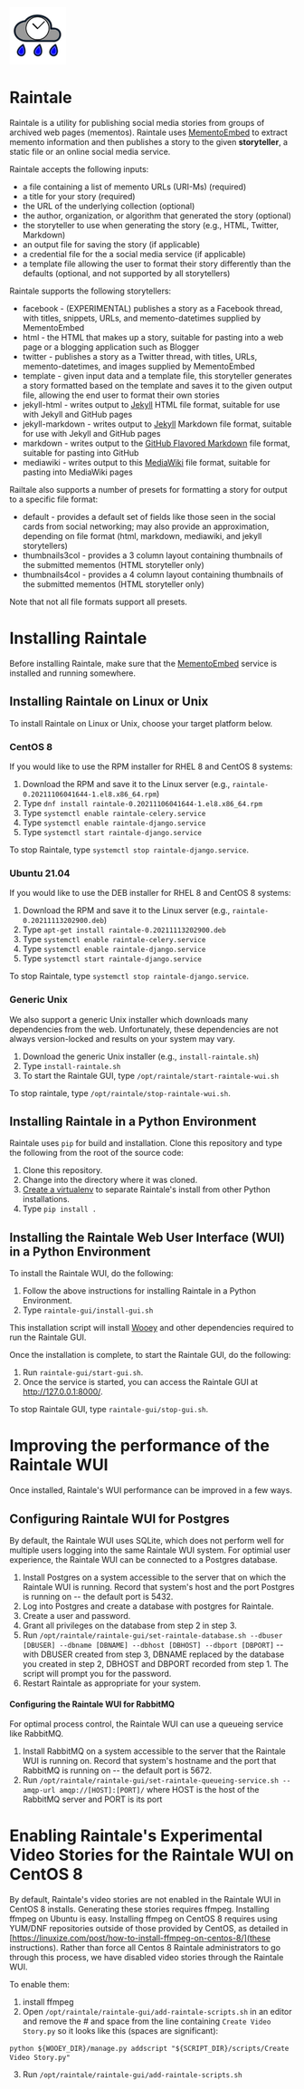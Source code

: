 
<img src="images/raintale-logo.png" width="100px">

# Raintale

Raintale is a utility for publishing social media stories from groups of archived web pages (mementos). Raintale uses [MementoEmbed](https://github.com/oduwsdl/MementoEmbed)
 to extract memento information and then publishes a story to the given **storyteller**, a static file or an online social media service.

Raintale accepts the following inputs:
* a file containing a list of memento URLs (URI-Ms) (required)
* a title for your story (required)
* the URL of the underlying collection (optional)
* the author, organization, or algorithm that generated the story (optional)
* the storyteller to use when generating the story (e.g., HTML, Twitter, Markdown)
* an output file for saving the story (if applicable)
* a credential file for the a social media service (if applicable)
* a template file allowing the user to format their story differently than the defaults (optional, and not supported by all storytellers)

Raintale supports the following storytellers:
* facebook - (EXPERIMENTAL) publishes a story as a Facebook thread, with titles, snippets, URLs, and memento-datetimes supplied by MementoEmbed
* html - the HTML that makes up a story, suitable for pasting into a web page or a blogging application such as Blogger
* twitter - publishes a story as a Twitter thread, with titles, URLs, memento-datetimes, and images supplied by MementoEmbed
* template - given input data and a template file, this storyteller generates a story formatted based on the template and saves it to the given output file, allowing the end user to format their own stories
* jekyll-html - writes output to [Jekyll](https://jekyllrb.com/) HTML file format, suitable for use with Jekyll and GitHub pages
* jekyll-markdown - writes output to [Jekyll](https://jekyllrb.com/) Markdown file format, suitable for use with Jekyll and GitHub pages
* markdown - writes output to the [GitHub Flavored Markdown](https://github.github.com/gfm/) file format, suitable for pasting into GitHub
* mediawiki - writes output to this [MediaWiki](https://www.mediawiki.org/wiki/Help:Formatting) file format, suitable for pasting into MediaWiki pages

Railtale also supports a number of presets for formatting a story for output to a specific file format:
* default - provides a default set of fields like those seen in the social cards from social networking; may also provide an approximation, depending on file format (html, markdown, mediawiki, and jekyll storytellers)
* thumbnails3col - provides a 3 column layout containing thumbnails of the submitted mementos (HTML storyteller only)
* thumbnails4col - provides a 4 column layout containing thumbnails of the submitted mementos (HTML storyteller only)

Note that not all file formats support all presets.

<!-- # Running Raintale

Raintale uses docker-compose to load and execute all dependencies. To run Raintale, do the following:
1. Create a directory on your system
2. Copy docker-compose.yml from this repository into that directory
3. Open a terminal
4. Type: ```docker-compose run raintale tellstory --help``` to find the list of options

For example to create a raw HTML story suitable for pasting, type the following within that prompt:

``
docker-compose run raintale tellstory -i story-mementos.txt --storyteller html -o mystory.html --title "This is My Story Title"	--generated-by "Me"
``

The output will be stored in ``mystory.html``.

To create a twitter story, you will need to create a Twitter app. Log into Twitter from a web browser and visit https://developer.twitter.com/en/apps for more information. Once you have created an app, make a file named ``twitter-credentials.yml``, save it in the same directory, and fill it with the following content.

```
consumer_key: XXXXXX
consumer_secret: XXXXXX
access_token_key: XXXXXX
access_token_secret: XXXXXX
```

Replace the ``XXXXXX`` values with the corresponding values as displayed on your Twitter app page.

Once that is done, type the following within the Docker prompt:

``
docker-compose run raintale tellstory -i story_mementos.txt --storyteller twitter --title "This is My Story Title"	--generated-by "Me” -c twitter-credentials.yml
`` -->

# Installing Raintale

Before installing Raintale, make sure that the [MementoEmbed](https://github.com/oduwsdl/MementoEmbed) service is installed and running somewhere.

## Installing Raintale on Linux or Unix

To install Raintale on Linux or Unix, choose your target platform below.

### CentOS 8

If you would like to use the RPM installer for RHEL 8 and CentOS 8 systems:

1. Download the RPM and save it to the Linux server (e.g., `raintale-0.20211106041644-1.el8.x86_64.rpm`)
2. Type `dnf install raintale-0.20211106041644-1.el8.x86_64.rpm`
3. Type `systemctl enable raintale-celery.service`
4. Type `systemctl enable raintale-django.service`
4. Type `systemctl start raintale-django.service`

To stop Raintale, type `systemctl stop raintale-django.service`.

### Ubuntu 21.04

If you would like to use the DEB installer for RHEL 8 and CentOS 8 systems:

1. Download the RPM and save it to the Linux server (e.g., `raintale-0.20211113202900.deb`)
2. Type `apt-get install raintale-0.20211113202900.deb`
3. Type `systemctl enable raintale-celery.service`
4. Type `systemctl enable raintale-django.service`
4. Type `systemctl start raintale-django.service`

To stop Raintale, type `systemctl stop raintale-django.service`.

### Generic Unix

We also support a generic Unix installer which downloads many dependencies from the web. Unfortunately, these dependencies are not always version-locked and results on your system may vary.

1. Download the generic Unix installer (e.g., `install-raintale.sh`)
2. Type `install-raintale.sh`
3. To start the Raintale GUI, type `/opt/raintale/start-raintale-wui.sh`

To stop raintale, type `/opt/raintale/stop-raintale-wui.sh`.

## Installing Raintale in a Python Environment

Raintale uses ```pip``` for build and installation. Clone this repository and type the following from the root of the source code:

1. Clone this repository.
2. Change into the directory where it was cloned.
3. [Create a virtualenv](https://packaging.python.org/guides/installing-using-pip-and-virtual-environments/) to separate Raintale's install from other Python installations.
4. Type ```pip install .``` 

## Installing the Raintale Web User Interface (WUI) in a Python Environment

To install the Raintale WUI, do the following:
1. Follow the above instructions for installing Raintale in a Python Environment.
2. Type `raintale-gui/install-gui.sh`

This installation script will install [Wooey](https://github.com/wooey/Wooey) and other dependencies required to run the Raintale GUI.

Once the installation is complete, to start the Raintale GUI, do the following:
1. Run `raintale-gui/start-gui.sh`.
2. Once the service is started, you can access the Raintale GUI at http://127.0.0.1:8000/. 

To stop Raintale GUI, type `raintale-gui/stop-gui.sh`.

# Improving the performance of the Raintale WUI

Once installed, Raintale's WUI performance can be improved in a few ways.

## Configuring Raintale WUI for Postgres

By default, the Raintale WUI uses SQLite, which does not perform well for multiple users logging into the same Raintale WUI system. For optimial user experience, the Raintale WUI can be connected to a Postgres database.

1. Install Postgres on a system accessible to the server that on which the Raintale WUI is running. Record that system's host and the port Postgres is running on -- the default port is 5432.
2. Log into Postgres and create a database with postgres for Raintale.
3. Create a user and password.
4. Grant all privileges on the database from step 2 in step 3.
5. Run `/opt/raintale/raintale-gui/set-raintale-database.sh --dbuser [DBUSER] --dbname [DBNAME] --dbhost [DBHOST] --dbport [DBPORT]` -- with DBUSER created from step 3, DBNAME replaced by the database you created in step 2, DBHOST and DBPORT recorded from step 1. The script will prompt you for the password.
6. Restart Raintale as appropriate for your system.

#### Configuring the Raintale WUI for RabbitMQ

For optimal process control, the Raintale WUI can use a queueing service like RabbitMQ.

1. Install RabbitMQ on a system accessible to the server that the Raintale WUI is running on. Record that system's hostname and the port that RabbitMQ is running on -- the default port is 5672.
2. Run `/opt/raintale/raintale-gui/set-raintale-queueing-service.sh --amqp-url amqp://[HOST]:[PORT]/` where HOST is the host of the RabbitMQ server and PORT is its port

# Enabling Raintale's Experimental Video Stories for the Raintale WUI on CentOS 8

By default, Raintale's video stories are not enabled in the Raintale WUI in CentOS 8 installs. Generating these stories requires ffmpeg. Installing ffmpeg on Ubuntu is easy. Installing ffmpeg on CentOS 8 requires using YUM/DNF repositories outside of those provided by CentOS, as detailed in [https://linuxize.com/post/how-to-install-ffmpeg-on-centos-8/](these instructions). Rather than force all Centos 8 Raintale administrators to go through this process, we have disabled video stories through the Raintale WUI.

To enable them:
1. install ffmpeg
2. Open `/opt/raintale/raintale-gui/add-raintale-scripts.sh` in an editor and remove the # and space from the line containing `Create Video Story.py` so it looks like this (spaces are significant):
```
python ${WOOEY_DIR}/manage.py addscript "${SCRIPT_DIR}/scripts/Create Video Story.py"
```
3. Run `/opt/raintale/raintale-gui/add-raintale-scripts.sh`

